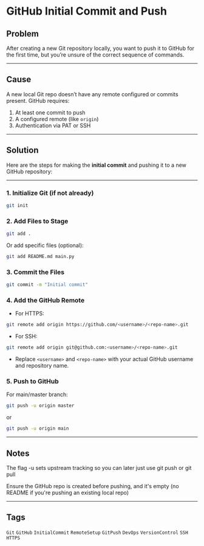 # GitHub Initial Commit and Push

## Problem

After creating a new Git repository locally, you want to push it to GitHub for the first time, but you’re unsure of the correct sequence of commands.

---

## Cause

A new local Git repo doesn’t have any remote configured or commits present. GitHub requires:
1. At least one commit to push
2. A configured remote (like `origin`)
3. Authentication via PAT or SSH

---

## Solution

Here are the steps for making the **initial commit** and pushing it to a new GitHub repository:

---

### 1. Initialize Git (if not already)

```bash
git init
```

### 2. Add Files to Stage

```bash
git add .
```

Or add specific files (optional):

```bash
git add README.md main.py
```

### 3. Commit the Files

```bash
git commit -m "Initial commit"
```

### 4. Add the GitHub Remote

- For HTTPS:
```bash
git remote add origin https://github.com/<username>/<repo-name>.git
```

- For SSH:
```bash
git remote add origin git@github.com:<username>/<repo-name>.git
```
- Replace `<username>` and `<repo-name>` with your actual GitHub username and repository name.

### 5. Push to GitHub

For main/master branch:

```bash
git push -u origin master
```

or

```bash
git push -u origin main
```
---

## Notes

The flag -u sets upstream tracking so you can later just use git push or git pull

Ensure the GitHub repo is created before pushing, and it's empty (no README if you're pushing an existing local repo)

---

## Tags  

`Git` `GitHub` `InitialCommit` `RemoteSetup` `GitPush` `DevOps` `VersionControl` `SSH` `HTTPS`
